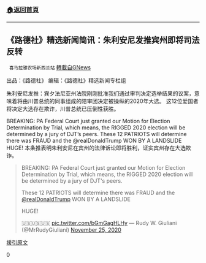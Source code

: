 ###  [:house:返回首頁](https://github.com/ourhimalayas/txt)
---

## 《路德社》精选新闻简讯：朱利安尼发推宾州即将司法反转
` 喜马拉雅农场新西兰站` [轉載自GNews](https://gnews.org/zh-hans/592249/)

出品：《路德社》 编辑：《路德社》精选新闻专栏组

朱利安尼发推：宾夕法尼亚州法院刚刚批准我们通过审判决定选举结果的议案，意味着将由川普总统的同事组成的陪审团决定被操纵的2020年大选。
这12位爱国者将决定大选存在欺诈，川普总统已压倒性获胜。

BREAKING: PA Federal Court just granted our Motion for Election Determination by Trial, which means, the RIGGED 2020 election will be determined by a jury of DJT’s peers.
These 12 PATRIOTS will determine there was FRAUD and the @realDonaldTrump WON BY A LANDSLIDE HUGE!
本条推表明朱利安尼在宾州的法律诉讼即将胜利，证实宾州存在大选欺诈。



> BREAKING: PA Federal Court just granted our Motion for Election Determination by Trial, which means, the RIGGED 2020 election will be determined by a jury of DJT's peers.
> 
> These 12 PATRIOTS will determine there was FRAUD and the [@realDonaldTrump](https://twitter.com/realDonaldTrump?ref_src=twsrc%5Etfw) WON BY A LANDSLIDE
> 
> HUGE!
> 
> 🇺🇸🇺🇸🇺🇸 [pic.twitter.com/bGmGagHLHy](https://t.co/bGmGagHLHy)
> — Rudy W. Giuliani (@MrRudyGiuliani) [November 25, 2020](https://twitter.com/MrRudyGiuliani/status/1331712783361171466?ref_src=twsrc%5Etfw)



[援引原文](https://twitter.com/mrrudygiuliani/status/1331712783361171466?s=24)

0
